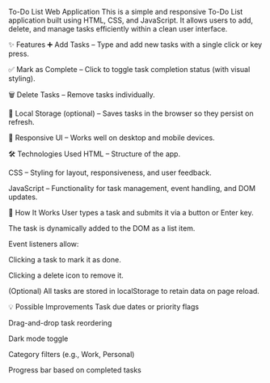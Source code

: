 To-Do List Web Application
This is a simple and responsive To-Do List application built using HTML, CSS, and JavaScript. It allows users to add, delete, and manage tasks efficiently within a clean user interface.

✨ Features
➕ Add Tasks – Type and add new tasks with a single click or key press.

✅ Mark as Complete – Click to toggle task completion status (with visual styling).

🗑️ Delete Tasks – Remove tasks individually.

💾 Local Storage (optional) – Saves tasks in the browser so they persist on refresh.

🎨 Responsive UI – Works well on desktop and mobile devices.

🛠️ Technologies Used
HTML – Structure of the app.

CSS – Styling for layout, responsiveness, and user feedback.

JavaScript – Functionality for task management, event handling, and DOM updates.

🔧 How It Works
User types a task and submits it via a button or Enter key.

The task is dynamically added to the DOM as a list item.

Event listeners allow:

Clicking a task to mark it as done.

Clicking a delete icon to remove it.

(Optional) All tasks are stored in localStorage to retain data on page reload.

💡 Possible Improvements
Task due dates or priority flags

Drag-and-drop task reordering

Dark mode toggle

Category filters (e.g., Work, Personal)

Progress bar based on completed tasks

